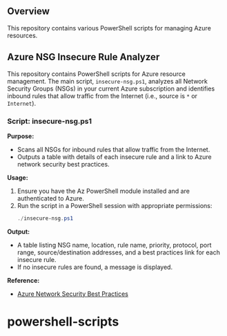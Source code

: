 ## Overview

This repository contains various PowerShell scripts for managing Azure resources.

## Azure NSG Insecure Rule Analyzer

This repository contains PowerShell scripts for Azure resource management. The main script, `insecure-nsg.ps1`, analyzes all Network Security Groups (NSGs) in your current Azure subscription and identifies inbound rules that allow traffic from the Internet (i.e., source is `*` or `Internet`).

### Script: insecure-nsg.ps1

**Purpose:**
- Scans all NSGs for inbound rules that allow traffic from the Internet.
- Outputs a table with details of each insecure rule and a link to Azure network security best practices.

**Usage:**
1. Ensure you have the Az PowerShell module installed and are authenticated to Azure.
2. Run the script in a PowerShell session with appropriate permissions:
   ```powershell
   ./insecure-nsg.ps1
   ```

**Output:**
- A table listing NSG name, location, rule name, priority, protocol, port range, source/destination addresses, and a best practices link for each insecure rule.
- If no insecure rules are found, a message is displayed.

**Reference:**
- [Azure Network Security Best Practices](https://learn.microsoft.com/en-us/azure/virtual-network/network-security-groups-overview)
# powershell-scripts
